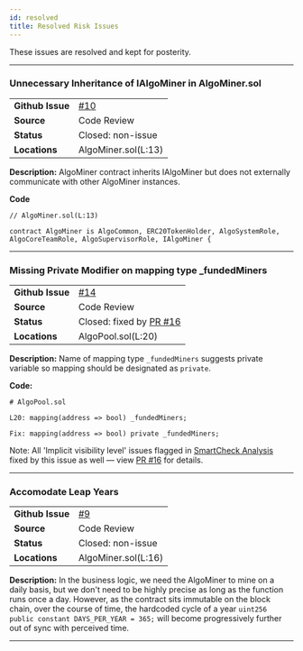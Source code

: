 ```yaml
---
id: resolved
title: Resolved Risk Issues
---
```


These issues are resolved and kept for posterity.

---

### Unnecessary Inheritance of IAlgoMiner in AlgoMiner.sol

|   |   |
|---|---|
| **Github Issue**  | [#10](https://github.com/Superalgos/ALGOToken/issues/10) |
| **Source**  | Code Review |
| **Status**  | Closed: non-issue  |
| **Locations** | AlgoMiner.sol(L:13) |

**Description:** AlgoMiner contract inherits IAlgoMiner but does not externally communicate with other AlgoMiner instances.

**Code**

```
// AlgoMiner.sol(L:13)

contract AlgoMiner is AlgoCommon, ERC20TokenHolder, AlgoSystemRole, AlgoCoreTeamRole, AlgoSupervisorRole, IAlgoMiner {
```
---

### Missing Private Modifier on mapping type _fundedMiners

|   |   |
|---|---|
| **Github Issue**  | [#14](https://github.com/Superalgos/ALGOToken/issues/14)  |
| **Source**  | Code Review |
| **Status**  | Closed: fixed by [PR #16](https://github.com/Superalgos/ALGOToken/pull/16)  |
| **Locations** | AlgoPool.sol(L:20) |

**Description:** Name of mapping type `_fundedMiners` suggests private variable so mapping should be designated as `private`.

**Code:**

```
# AlgoPool.sol

L20: mapping(address => bool) _fundedMiners;

Fix: mapping(address => bool) private _fundedMiners;

```

Note: All 'Implicit visibility level' issues flagged in [SmartCheck Analysis](https://tool.smartdec.net/scan/e3c7fbd47ddb46478e9ec131a222a519) fixed by this issue as well — view [PR #16](https://github.com/Superalgos/ALGOToken/pull/16) for details.


---

### Accomodate Leap Years

|   |   |
|---|---|
| **Github Issue**  | [#9](https://github.com/Superalgos/ALGOToken/issues/9)  |
| **Source**  | Code Review |
| **Status**  | Closed: non-issue  |
| **Locations** | AlgoMiner.sol(L:16) |

**Description:** In the business logic, we need the AlgoMiner to mine on a daily basis, but we don't need to be highly precise as long as the function runs once a day. However, as the contract sits immutable on the block chain, over the course of time, the hardcoded cycle of a year `uint256 public constant DAYS_PER_YEAR = 365;` will become progressively further out of sync with perceived time.

---

